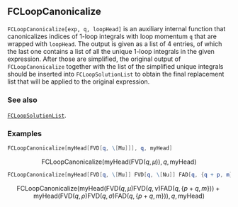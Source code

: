 ## FCLoopCanonicalize

`FCLoopCanonicalize[exp, q, loopHead]` is an auxiliary internal function that canonicalizes indices of 1-loop integrals with loop momentum `q` that are wrapped with `loopHead`. The output is given as a list of 4 entries, of which the last one contains a list of all the unique 1-loop integrals in the given expression. After those are simplified, the original output of `FCLoopCanonicalize` together with the list of the simplified unique integrals should be inserted into `FCLoopSolutionList` to obtain the final replacement list that will be applied to the original expression.

### See also

[`FCLoopSolutionList`](`FCLoopSolutionList`).

### Examples

```mathematica
FCLoopCanonicalize[myHead[FVD[q, \[Mu]]], q, myHead]
```

$$\text{FCLoopCanonicalize}(\text{myHead}(\text{FVD}(q,\mu )),q,\text{myHead})$$

```mathematica
FCLoopCanonicalize[myHead[FVD[q, \[Mu]] FVD[q, \[Nu]] FAD[q, {q + p, m}]] + myHead[FVD[q, \[Rho]] FVD[q, \[Sigma]] FAD[q, {q + p, m}]], q, myHead]
```

$$\text{FCLoopCanonicalize}(\text{myHead}(\text{FVD}(q,\mu ) \text{FVD}(q,\nu ) \text{FAD}(q,\{p+q,m\}))+\text{myHead}(\text{FVD}(q,\rho ) \text{FVD}(q,\sigma ) \text{FAD}(q,\{p+q,m\})),q,\text{myHead})$$